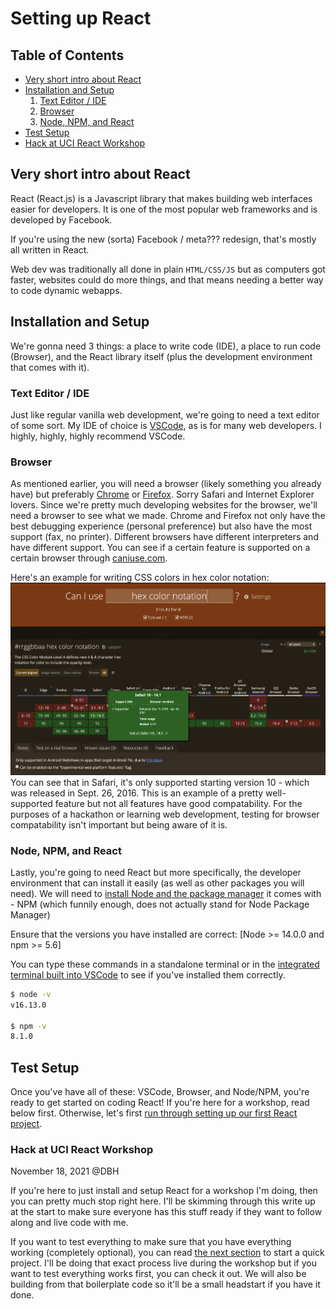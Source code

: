 # Setting up React

## Table of Contents

* [Very short intro about React](#very-short-intro-about-react)
* [Installation and Setup](#installation-and-setup)
    1. [Text Editor / IDE](#text-editor-/-ide)
    2. [Browser](#browser)
    3. [Node, NPM, and React](#node,-npm,-and-react)
* [Test Setup](#test-setup)
* [Hack at UCI React Workshop](#hack-at-uci-react-workshop)
    
## Very short intro about React

React (React.js) is a Javascript library that makes building web interfaces easier for developers. It is one of the most popular web frameworks and is developed by Facebook. 

If you're using the new (sorta) Facebook / meta??? redesign, that's mostly all written in React. 

Web dev was traditionally all done in plain `HTML/CSS/JS` but as computers got faster, websites could do more things, and that means needing a better way to code dynamic webapps.


## Installation and Setup

We're gonna need 3 things: a place to write code (IDE), a place to run code (Browser), and the React library itself (plus the development environment that comes with it).

### Text Editor / IDE
Just like regular vanilla web development, we're going to need a text editor of some sort. My IDE of choice is [VSCode](https://code.visualstudio.com/), as is for many web developers. I highly, highly, highly recommend VSCode.

### Browser
As mentioned earlier, you will need a browser (likely something you already have) but preferably [Chrome](https://www.google.com/chrome/) or [Firefox](https://www.mozilla.org/en-US/firefox/new/). Sorry Safari and Internet Explorer lovers. Since we're pretty much developing websites for the browser, we'll need a browser to see what we made. Chrome and Firefox not only have the best debugging experience (personal preference) but also have the most support (fax, no printer). Different browsers have different interpreters and have different support. You can see if a certain feature is supported on a certain browser through [caniuse.com](https://caniuse.com).

Here's an example for writing CSS colors in hex color notation:
![caniuse snippet for CSS alpha hex code notation](./assets/caniuse.png)
You can see that in Safari, it's only supported starting version 10 - which was released in Sept. 26, 2016. This is an example of a pretty well-supported feature but not all features have good compatability. For the purposes of a hackathon or learning web development, testing for browser compatability isn't important but being aware of it is.

### Node, NPM, and React

Lastly, you're going to need React but more specifically, the developer environment that can install it easily (as well as other packages you will need). We will need to [install Node and the package manager](https://docs.npmjs.com/downloading-and-installing-node-js-and-npm) it comes with - NPM (which funnily enough, does not actually stand for Node Package Manager)

Ensure that the versions you have installed are correct: [Node >= 14.0.0 and npm >= 5.6]

You can type these commands in a standalone terminal or in the [integrated terminal built into VSCode](https://code.visualstudio.com/docs/editor/integrated-terminal) to see if you've installed them correctly.

```bash terminal
$ node -v
v16.13.0

$ npm -v
8.1.0
```

## Test Setup

Once you've have all of these: VSCode, Browser, and Node/NPM, you're ready to get started on coding React! If you're here for a workshop, read below first. Otherwise, let's first [run through setting up our first React project](https://learn.ryqn.dev/article/creating-your-first-react-project).

### Hack at UCI React Workshop
November 18, 2021 @DBH

If you're here to just install and setup React for a workshop I'm doing, then you can pretty much stop right here. I'll be skimming through this write up at the start to make sure everyone has this stuff ready if they want to follow along and live code with me. 

If you want to test everything to make sure that you have everything working (completely optional), you can read [the next section](https://learn.ryqn.dev/article/creating-your-first-react-project) to start a quick project. I'll be doing that exact process live during the workshop but if you want to test everything works first, you can check it out. We will also be building from that boilerplate code so it'll be a small headstart if you have it done.